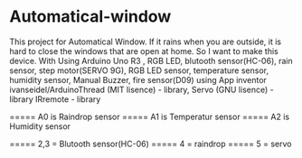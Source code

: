 # Automatical-window
This project for Automatical Window.
If it rains when you are outside, it is hard to close the windows that are open at home.
So I want to make this device.
With Using Arduino Uno R3 , RGB LED, blutooth sensor(HC-06), rain sensor, step motor(SERVO 9G), RGB LED sensor, temperature sensor,
humidity sensor, Manual Buzzer, fire sensor(D09)
using App inventor
ivanseidel/ArduinoThread (MIT lisence) - library,
Servo (GNU lisence) -library
IRremote - library

===== A0 is Raindrop  sensor
===== A1 is Temperatur sensor
===== A2 is Humidity sensor

===== 2,3 = Blutooth sensor(HC-06)
===== 4 = raindrop
===== 5 = servo
